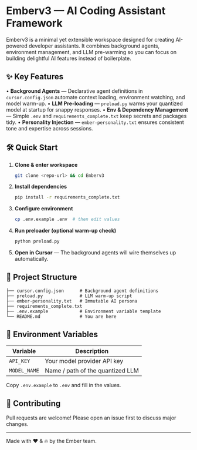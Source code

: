 # Emberv3 — AI Coding Assistant Framework

Emberv3 is a minimal yet extensible workspace designed for creating AI-powered developer assistants. It combines background agents, environment management, and LLM pre-warming so you can focus on building delightful AI features instead of boilerplate.

## ✨ Key Features

• **Background Agents** — Declarative agent definitions in `cursor.config.json` automate context loading, environment watching, and model warm-up.
• **LLM Pre-loading** — `preload.py` warms your quantized model at startup for snappy responses.
• **Env & Dependency Management** — Simple `.env` and `requirements_complete.txt` keep secrets and packages tidy.
• **Personality Injection** — `ember-personality.txt` ensures consistent tone and expertise across sessions.

## 🛠️ Quick Start

1. **Clone & enter workspace**
   ```bash
   git clone <repo-url> && cd Emberv3
   ```
2. **Install dependencies**
   ```bash
   pip install -r requirements_complete.txt
   ```
3. **Configure environment**
   ```bash
   cp .env.example .env  # then edit values
   ```
4. **Run preloader (optional warm-up check)**
   ```bash
   python preload.py
   ```
5. **Open in Cursor** — The background agents will wire themselves up automatically.

## 🧩 Project Structure

```text
├── cursor.config.json      # Background agent definitions
├── preload.py              # LLM warm-up script
├── ember-personality.txt   # Immutable AI persona
├── requirements_complete.txt
├── .env.example            # Environment variable template
└── README.md               # You are here
```

## 🔐 Environment Variables

| Variable     | Description                       |
|--------------|-----------------------------------|
| `API_KEY`    | Your model provider API key       |
| `MODEL_NAME` | Name / path of the quantized LLM  |

Copy `.env.example` to `.env` and fill in the values.

## 🤝 Contributing

Pull requests are welcome! Please open an issue first to discuss major changes.

---

Made with ❤️ & 🔥 by the Ember team.
